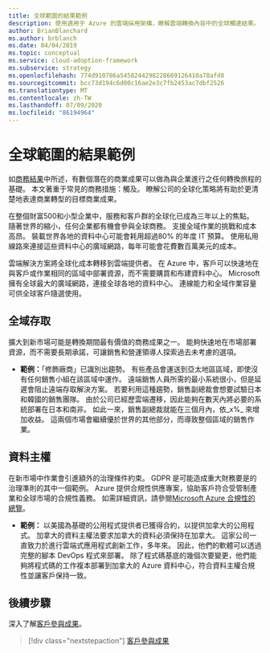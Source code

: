 ```yaml
---
title: 全球範圍的結果範例
description: 使用適用于 Azure 的雲端採用架構，瞭解雲端轉換內容中的全球觸達結果。
author: BrianBlanchard
ms.author: brblanch
ms.date: 04/04/2019
ms.topic: conceptual
ms.service: cloud-adoption-framework
ms.subservice: strategy
ms.openlocfilehash: 774d910786a5458244298228669126410a78afd8
ms.sourcegitcommit: bcc73d194c6d00c16ae2e3c7fb2453ac7dbf2526
ms.translationtype: MT
ms.contentlocale: zh-TW
ms.lasthandoff: 07/09/2020
ms.locfileid: "86194964"
---
```

<!-- docsTest:ignore "global reach" -->

# <a name="examples-of-global-reach-outcomes"></a>全球範圍的結果範例

如[商務結果](./index.md)中所述，有數個潛在的商業成果可以做為與企業進行之任何轉換旅程的基礎。 本文著重于常見的商務措施：觸及。 瞭解公司的全球化策略將有助於更清楚地表達商業轉型的目標商業成果。

在整個財富500和小型企業中，服務和客戶群的全球化已成為三年以上的焦點。 隨著世界的縮小，任何企業都有機會參與全球商務。 支援全域作業的挑戰和成本高昂。 裝載世界各地的資料中心可能會耗用超過80% 的年度 IT 預算。 使用私用線路來連接這些資料中心的廣域網路，每年可能會花費數百萬美元的成本。

雲端解決方案將全球化成本轉移到雲端提供者。 在 Azure 中，客戶可以快速地在與客戶或作業相同的區域中部署資源，而不需要購買和布建資料中心。 Microsoft 擁有全球最大的廣域網路，連接全球各地的資料中心。 連線能力和全域作業容量可供全球客戶隨選使用。

## <a name="global-access"></a>全域存取

擴大到新市場可能是轉換期間最有價值的商務成果之一。 能夠快速地在市場部署資源，而不需要長期承諾，可讓銷售和營運領導人探索過去未考慮的選項。

- **範例：**「修飾廠商」已識別出趨勢。 有些產品會運送到亞太地區區域，即使沒有任何銷售小組在該區域中運作。 遠端銷售人員所需的最小系統很小，但是延遲會阻止遠端存取解決方案。 若要利用這種趨勢，銷售副總裁會想要試驗日本和韓國的銷售團隊。 由於公司已經歷雲端遷移，因此能夠在數天內將必要的系統部署在日本和南非。 如此一來，銷售副總裁就能在三個月內，依_x%_ 來增加收益。 這兩個市場會繼續優於世界的其他部分，而導致整個區域的銷售作業。

## <a name="data-sovereignty"></a>資料主權

在新市場中作業會引進額外的治理條件約束。 GDPR 是可能造成重大財務要是的治理準則的其中一個範例。 Azure 提供合規性供應專案，協助客戶符合受管制產業和全球市場的合規性義務。 如需詳細資訊，請參閱[Microsoft Azure 合規性的總覽](https://azure.microsoft.com/overview/trusted-cloud/compliance)。

- **範例：** 以美國為基礎的公用程式提供者已獲得合約，以提供加拿大的公用程式。 加拿大的資料主權法要求加拿大的資料必須保持在加拿大。 這家公司一直致力於進行雲端式應用程式創新工作，多年來。 因此，他們的軟體可以透過完整的腳本 DevOps 程式來部署。 除了程式碼基底的幾個次要變更，他們能夠將程式碼的工作複本部署到加拿大的 Azure 資料中心，符合資料主權合規性並讓客戶保持一致。

## <a name="next-steps"></a>後續步驟

深入了解[客戶參與成果](./engagement-outcomes.md)。

> [!div class="nextstepaction"]
> [客戶參與成果](./engagement-outcomes.md)
